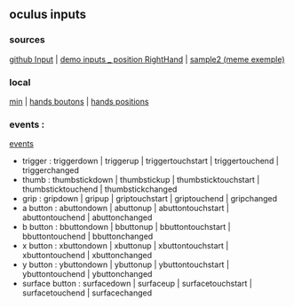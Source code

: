 ## oculus inputs

### sources
[github Input](https://github.com/TakashiYoshinaga/Oculus-Quest-Input-Sample) |
[demo inputs _ position RightHand](https://quest-test.glitch.me/) |
[sample2 (meme exemple)](https://quest-test2.glitch.me/)

### local
[min](https://eminet666.github.io/eminet_VR/x_test/oculus_inputs/min.html) |
[hands boutons](https://eminet666.github.io/eminet_VR/x_test/oculus_inputs/0_buttons.html) |
[hands positions](https://eminet666.github.io/eminet_VR/x_test/oculus_inputs/1_hands_positions.html)

### events :
[events](https://aframe.io/docs/0.9.0/components/oculus-touch-controls.html#events_triggerdown)
* trigger : triggerdown | triggerup | triggertouchstart | triggertouchend | triggerchanged
* thumb : thumbstickdown | thumbstickup | thumbsticktouchstart | thumbsticktouchend | thumbstickchanged
* grip : gripdown | gripup | griptouchstart | griptouchend | gripchanged
* a button : abuttondown | abuttonup | abuttontouchstart | abuttontouchend | abuttonchanged
* b button : bbuttondown | bbuttonup | bbuttontouchstart | bbuttontouchend | bbuttonchanged
* x button : xbuttondown | xbuttonup | xbuttontouchstart | xbuttontouchend | xbuttonchanged
* y button : ybuttondown | ybuttonup | ybuttontouchstart | ybuttontouchend | ybuttonchanged
* surface button : surfacedown | surfaceup | surfacetouchstart | surfacetouchend | surfacechanged
